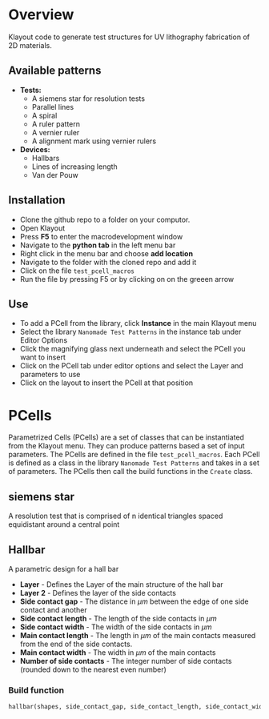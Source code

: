 # Overview
Klayout code to generate test structures for UV lithography fabrication of 2D materials. 

## Available patterns
- **Tests:**
  - A siemens star for resolution tests
  - Parallel lines
  - A spiral
  - A ruler pattern
  - A vernier ruler
  - A alignment mark using vernier rulers
- **Devices:**
  - Hallbars
  - Lines of increasing length
  - Van der Pouw
 
## Installation 
- Clone the github repo to a folder on your computor.
- Open Klayout
- Press **F5** to enter the macrodevelopment window
- Navigate to the **python tab** in the left menu bar
- Right click in the menu bar and choose **add location**
- Navigate to the folder with the cloned repo and add it
- Click on the file `test_pcell_macros`
- Run the file by pressing F5 or by clicking on on the greeen arrow

## Use 
- To add a PCell from the library, click **Instance** in the main Klayout menu
- Select the library `Nanomade Test Patterns` in the instance tab under Editor Options
- Click the magnifying glass next underneath and select the PCell you want to insert
- Click on the PCell tab under editor options and select the Layer and parameters to use
- Click on the layout to insert the PCell at that position

# PCells
Parametrized Cells (PCells) are a set of classes that can be instantiated from the Klayout menu. They can produce patterns based a set of input parameters. The PCells are defined in the file `test_pcell_macros`. Each PCell is defined as a class in the library `Nanomade Test Patterns` and takes in a set of parameters. The PCells then call the build functions in the `Create` class.

## siemens star
A resolution test that is comprised of n identical triangles spaced equidistant around a central point



## Hallbar 
A parametric design for a hall bar 

- **Layer** - Defines the Layer of the main structure of the hall bar
- **Layer 2** - Defines the layer of the side contacts
- **Side contact gap** - The distance in $\mu m$ between the edge of one side contact and another
- **Side contact length** - The length of the side contacts in $\mu m$
- **Side contact width** - The width of the side contacts in $\mu m$ 
- **Main contact length** - The length in $\mu m$ of the main contacts measured from the end of the side contacts.
- **Main contact width** - The width in $\mu m$ of the main contacts
- **Number of side contacts** - The integer number of side contacts (rounded down to the nearest even number) 

### Build function 

```python
hallbar(shapes, side_contact_gap, side_contact_length, side_contact_width, main_contact_length, main_contact_width, transform=pya.DTrans(0, False, 0, 0), n_side_contacts=4)
```
